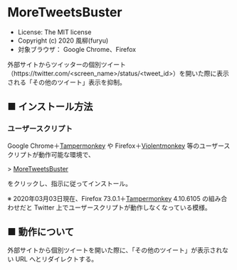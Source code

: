 MoreTweetsBuster
================

- License: The MIT license  
- Copyright (c) 2020 風柳(furyu)  
- 対象ブラウザ： Google Chrome、Firefox

外部サイトからツイッターの個別ツイート（https&#58;//twitter.com/&lt;screen_name&gt;/status/&lt;tweet_id&gt;）を開いた際に表示される「その他のツイート」表示を抑制。  


■ インストール方法 
---
### ユーザースクリプト
Google Chrome＋[Tampermonkey](https://chrome.google.com/webstore/detail/tampermonkey/dhdgffkkebhmkfjojejmpbldmpobfkfo) や Firefox＋[Violentmonkey](https://addons.mozilla.org/ja/firefox/addon/violentmonkey/) 等のユーザースクリプトが動作可能な環境で、  

&gt; [MoreTweetsBuster](http://furyutei.github.io/MoreTweetsBuster/src/js/MoreTweetsBuster.user.js)  
                                
をクリックし、指示に従ってインストール。  

※ 2020年03月03日現在、Firefox 73.0.1＋[Tampermonkey](https://addons.mozilla.org/ja/firefox/addon/tampermonkey/) 4.10.6105 の組み合わせだと Twitter 上でユーザースクリプトが動作しなくなっている模様。


■ 動作について
---
外部サイトから個別ツイートを開いた際に、「その他のツイート」が表示されない URL へとリダイレクトする。  

